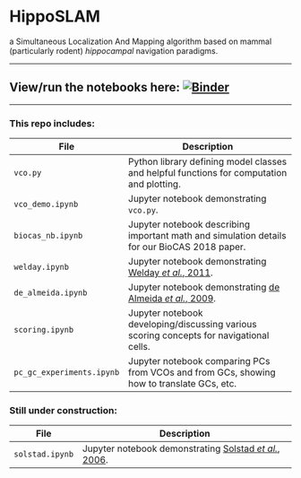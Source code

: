 # HippoSLAM
a Simultaneous Localization And Mapping algorithm based on mammal (particularly
rodent) _hippocampal_ navigation paradigms.

---
##  View/run the notebooks here: [![Binder](https://mybinder.org/badge.svg)](https://mybinder.org/v2/gh/acellon/hipposlam/master)

---

### This repo includes:

 File | Description
---|---
`vco.py` | Python library defining model classes and helpful functions for computation and plotting.
`vco_demo.ipynb` | Jupyter notebook demonstrating `vco.py`.
`biocas_nb.ipynb` | Jupyter notebook describing important math and simulation details for our BioCAS 2018 paper.
`welday.ipynb` | Jupyter notebook demonstrating [Welday _et al._, 2011](http://www.jneurosci.org/content/31/45/16157.long).
`de_almeida.ipynb` | Jupyter notebook demonstrating [de Almeida _et al._, 2009](http://www.jneurosci.org/content/29/23/7504.long).
`scoring.ipynb` | Jupyter notebook developing/discussing various scoring concepts for navigational cells.
`pc_gc_experiments.ipynb` | Jupyter notebook comparing PCs from VCOs and from GCs, showing how to translate GCs, etc.


### Still under construction:

File | Description
---|---
`solstad.ipynb` | Jupyter notebook demonstrating [Solstad _et al._, 2006](https://www.ncbi.nlm.nih.gov/pubmed/17094145).

